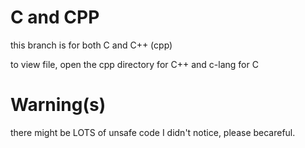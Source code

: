 # C and CPP
this branch is for both C and C++ (cpp)

to view file, open the cpp directory for C++ and c-lang for C

# Warning(s)
there might be LOTS of unsafe code I didn't notice, please becareful.
